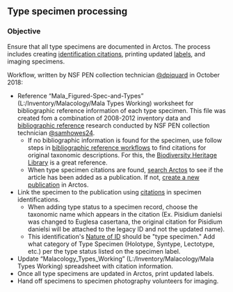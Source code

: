 ## Type specimen processing

### Objective
Ensure that all type specimens are documented in Arctos. The process includes creating [identification citations](https://handbook.arctosdb.org/documentation/specimen-citations.html), printing updated [labels](https://handbook.arctosdb.org/how_to/How-to-Create-Labels.html), and imaging specimens.

Workflow, written by NSF PEN collection technician [@dpiquard](https://github.com/orgs/ChicagoAcademyofSciences/people/dpiquard) in October 2018:
- Reference “Mala_Figured-Spec-and-Types” (L:/Inventory/Malacology/Mala Types Working) worksheet for bibliographic reference information of each type specimen. This file was created fom a combination of 2008-2012 inventory data and [bibliographic reference](bibliographic-references.markdown) research conducted by NSF PEN collection technician [@samhowes24](https://github.com/orgs/ChicagoAcademyofSciences/people/samuelhowes24).
  - If no bibliographic information is found for the specimen, use follow steps in [bibliographic reference workflows](bibliographic-references.markdown) to find citations for original taxonomic descriptions. For this, the [Biodiversity Heritage Library](biodiversitylibrary.org) is a great reference.
  - When type specimen citations are found, [search Arctos](https://arctos.database.museum/SpecimenUsage.cfm) to see if the article has been added as a publication. If not, [create a new publication](https://handbook.arctosdb.org/how_to/How-to-Create-a-Publication.html) in Arctos.
- Link the specimen to the publication using [citations](https://handbook.arctosdb.org/documentation/specimen-citations.html) in specimen identifications.
  - When adding type status to a specimen record, choose the taxonomic name which appears in the citation (Ex. Pisidium danielsi was changed to Euglesa casertana, the original citation for Pisidium danielsi will be attached to the legacy ID and not the updated name).
  - This identification's [Nature of ID](http://arctos.database.museum/info/ctDocumentation.cfm?table=ctnature_of_id) should be "type specimen." Add what category of Type Specimen (Holotype, Syntype, Lectotype, etc.) per the type status listed on the specimen label.
- Update “Malacology_Types_Working” (L:/Inventory/Malacology/Mala Types Working) spreadsheet with citation information. 
- Once all type specimens are updated in Arctos, print updated labels.
- Hand off specimens to specimen photography volunteers for imaging. 
